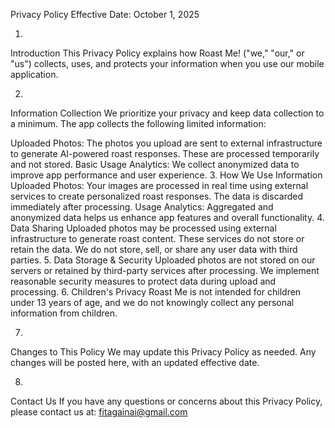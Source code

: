 Privacy Policy
Effective Date: October 1, 2025

1.
Introduction
This Privacy Policy explains how Roast Me! ("we," "our," or "us") collects, uses, and protects your information when you use our mobile application.

2.
Information Collection
We prioritize your privacy and keep data collection to a minimum. The app collects the following limited information:

Uploaded Photos: The photos you upload are sent to external infrastructure to generate AI-powered roast responses. These are processed temporarily and not stored.
Basic Usage Analytics: We collect anonymized data to improve app performance and user experience.
3.
How We Use Information
Uploaded Photos: Your images are processed in real time using external services to create personalized roast responses. The data is discarded immediately after processing.
Usage Analytics: Aggregated and anonymized data helps us enhance app features and overall functionality.
4.
Data Sharing
Uploaded photos may be processed using external infrastructure to generate roast content. These services do not store or retain the data.
We do not store, sell, or share any user data with third parties.
5.
Data Storage & Security
Uploaded photos are not stored on our servers or retained by third-party services after processing.
We implement reasonable security measures to protect data during upload and processing.
6.
Children's Privacy
Roast Me is not intended for children under 13 years of age, and we do not knowingly collect any personal information from children.

7.
Changes to This Policy
We may update this Privacy Policy as needed. Any changes will be posted here, with an updated effective date.

8.
Contact Us
If you have any questions or concerns about this Privacy Policy, please contact us at: fitagainai@gmail.com
